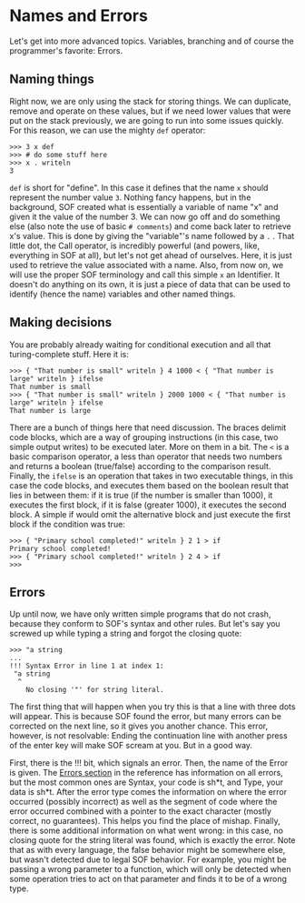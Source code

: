 # Names and Errors

Let's get into more advanced topics. Variables, branching and of course the programmer's favorite: Errors.

## Naming things

Right now, we are only using the stack for storing things. We can duplicate, remove and operate on these values, but if we need lower values that were put on the stack previously, we are going to run into some issues quickly. For this reason, we can use the mighty `def` operator:

```sof
>>> 3 x def
>>> # do some stuff here
>>> x . writeln
3
```

`def` is short for "define". In this case it defines that the name `x` should represent the number value `3`. Nothing fancy happens, but in the background, SOF created what is essentially a variable of name "x" and given it the value of the number 3. We can now go off and do something else (also note the use of basic `# comments`) and come back later to retrieve x's value. This is done by giving the "variable"'s name followed by a `.` . That little dot, the Call operator, is incredibly powerful (and powers, like, everything in SOF at all), but let's not get ahead of ourselves. Here, it is just used to retrieve the value associated with a name. Also, from now on, we will use the proper SOF terminology and call this simple `x` an Identifier. It doesn't do anything on its own, it is just a piece of data that can be used to identify (hence the name) variables and other named things.

## Making decisions

You are probably already waiting for conditional execution and all that turing-complete stuff. Here it is:

```sof
>>> { "That number is small" writeln } 4 1000 < { "That number is large" writeln } ifelse         
That number is small
>>> { "That number is small" writeln } 2000 1000 < { "That number is large" writeln } ifelse 
That number is large
```

There are a bunch of things here that need discussion. The braces delimit code blocks, which are a way of grouping instructions (in this case, two simple output writes) to be executed later. More on them in a bit. The `<` is a basic comparison operator, a less than operator that needs two numbers and returns a boolean (true/false) according to the comparison result. Finally, the `ifelse` is an operation that takes in two executable things, in this case the code blocks, and executes them based on the boolean result that lies in between them: if it is true (if the number is smaller than 1000), it executes the first block, if it is false (greater 1000), it executes the second block. A simple if would omit the alternative block and just execute the first block if the condition was true:

```sof
>>> { "Primary school completed!" writeln } 2 1 > if
Primary school completed!
>>> { "Primary school completed!" writeln } 2 4 > if
>>>
```

## Errors

Up until now, we have only written simple programs that do not crash, because they conform to SOF's syntax and other rules. But let's say you screwed up while typing a string and forgot the closing quote:

```sof
>>> "a string
... 
!!! Syntax Error in line 1 at index 1:
 "a string
  ^
    No closing '"' for string literal.
```

The first thing that will happen when you try this is that a line with three dots will appear. This is because SOF found the error, but many errors can be corrected on the next line, so it gives you another chance. This error, however, is not resolvable: Ending the continuation line with another press of the enter key will make SOF scream at you. But in a good way.

First, there is the !!! bit, which signals an error. Then, the name of the Error is given. The [Errors section](Reference#errors) in the reference has information on all errors, but the most common ones are Syntax, your code is sh\*t, and Type, your data is sh\*t. After the error type comes the information on where the error occurred (possibly incorrect) as well as the segment of code where the error occurred combined with a pointer to the exact character (mostly correct, no guarantees). This helps you find the place of mishap. Finally, there is some additional information on what went wrong: in this case, no closing quote for the string literal was found, which is exactly the error. Note that as with every language, the false behavior might be somewhere else, but wasn't detected due to legal SOF behavior. For example, you might be passing a wrong parameter to a function, which will only be detected when some operation tries to act on that parameter and finds it to be of a wrong type.
